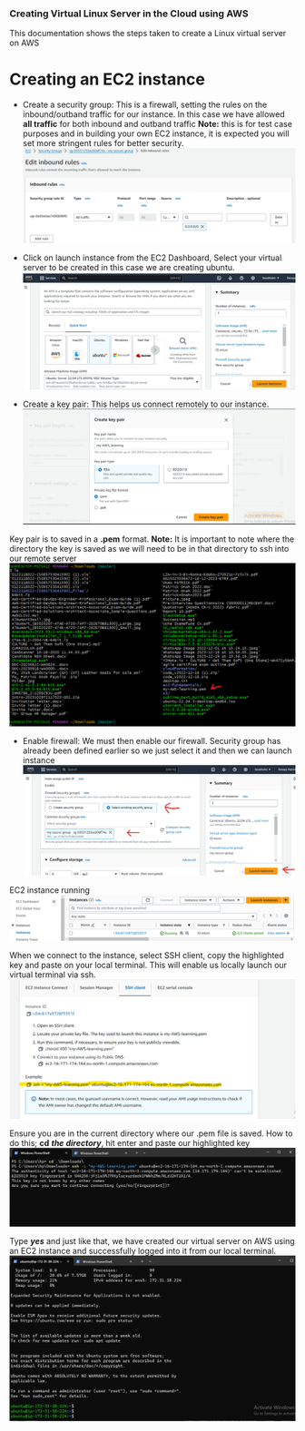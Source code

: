 ### Creating Virtual Linux Server in the Cloud using AWS ###
This documentation shows the steps taken to create a Linux virtual server on AWS 
# Creating an EC2 instance #
- Create a security group: This is a firewall, setting the rules on the inbound/outband traffic for our instance. In this case we have allowed **all traffic** for both inbound and outband traffic
**Note:** this is for test case purposes and in building your own EC2 instance, it is expected you will set more stringent rules for better security.
![Below screenshot references security group rule](Images/Security_group.png)

* Click on launch instance from the EC2 Dashboard, Select your virtual server to be created in this case we are creating ubuntu.
![Below screenshot for reference](Images/Ubuntu.png)

* Create a key pair: This helps us connect remotely to our instance.
![Below screenshot for refence](Images/keypair.png)

Key pair is to saved in a **.pem** format.
**Note:** It is important to note where the directory the key is saved as we will need to be in that directory to ssh into our remote server
![Below screenshot for reference](Images/PEM_key.png)

* Enable firewall: We must then enable our firewall. Security group has already been defined earlier so we just select it and then we can launch instance
![Below screenshot for reference](Images/sec_group.png)

EC2 instance running
![Below screenshot for reference](Images/EC2_instance.png)

When we connect to the instance, select SSH client, copy the highlighted key and paste on your local terminal. This will enable us locally launch our virtual terminal via ssh.
![Below screenshot for reference](Images/EC2_instance_connect.png)

Ensure you are in the current directory where our .pem file is saved. How to do this; **cd** ***the directory***, hit enter and paste our highlighted key
![Below screenshot for reference](Images/ssh_EC2_instance.png)

Type ***yes*** and just like that, we have created our virtual server on AWS using an EC2 instance and successfully logged into it from our local terminal.
![Below screenshot for reference](Images/ssh_EC2instance.png)
